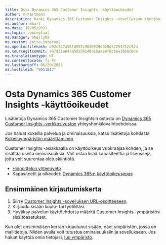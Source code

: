 ```yaml
---
title: Osta Dynamics 365 Customer Insights -käyttöoikeudet
author: m-hartmann
description: Hanki Dynamics 365 Customer Insights -sovelluksen käyttöoikeus, kirjaudu sisään ja tutustu sovellukseen.
ms.author: mhart
ms.date: 10/05/2021
ms.topic: conceptual
ms.manager: shellyha
ms.custom: intro-internal
ms.openlocfilehash: d92c327a58f4597c9620920d029d47254f52c92a
ms.sourcegitcommit: a97d31a647a5d259140a1baaeef8c6ea10b8cbde
ms.translationtype: HT
ms.contentlocale: fi-FI
ms.lasthandoff: 06/29/2022
ms.locfileid: "9051817"
---
```

# <a name="purchase-a-license-of-dynamics-365-customer-insights"></a>Osta Dynamics 365 Customer Insights -käyttöoikeudet

Lisätietoja Dynamics 365 Customer Insightsin ostosta on [Dynamics 365 Customer Insights -verkkosivuston](https://dynamics.microsoft.com/ai/customer-insights/) yhteyshenkilövaihtoehdoissa.

Jos haluat kokeilla palvelua ja ominaisuuksia, katso lisätietoja kohdasta [Kokeiluympäristön määrittäminen](trial-signup.md).

Customer Insights -asiakkaalla on käyttöoikeus vuokraajaa kohden, ja se sisältää useita ominaisuuksia. Voit ostaa lisää kapasiteettia ja lisenssejä, jotta voit suurentaa oletuskiintiötä.
- [Hinnoittelun yhteenveto](https://dynamics.microsoft.com/ai/customer-insights/pricing/)
- Kapasiteetit ja oikeudet: [Dynamics 365:n käyttöoikeusopas](https://go.microsoft.com/fwlink/?LinkId=866544)

## <a name="sign-in-for-the-first-time"></a>Ensimmäinen kirjautumiskerta

1. Siirry [Customer Insights -sovelluksen URL-osoitteeseen](https://home.ci.ai.dynamics.com).
1. Kirjaudu sisään koulu- tai työtililläsi.
1. Hyväksy palvelun käyttöehdot ja määritä Customer Insights -ympäristösi sisältöasetukset.

Kun olet ensimmäisen kerran kirjautunut sisään, näet ympäristön, jossa on mallitietoja. Niiden avulla voit tutustua ominaisuuksiin ja sovellukseen. Jos haluat käyttää omia tietojasi, [luo ympäristö](create-environment.md).

